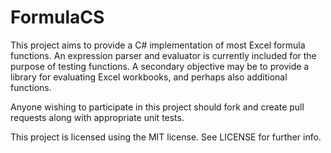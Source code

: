 # FormulaCS

This project aims to provide a C# implementation of most Excel formula
functions. An expression parser and evaluator is currently included for the
purpose of testing functions. A secondary objective may be to provide a library
for evaluating Excel workbooks, and perhaps also additional functions.

Anyone wishing to participate in this project should fork and create pull
requests along with appropriate unit tests.

This project is licensed using the MIT license. See LICENSE for further info.